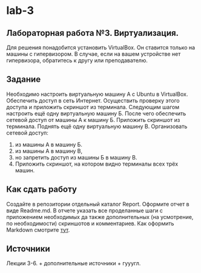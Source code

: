 # lab-3

## Лабораторная работа №3. Виртуализация.

Для решения понадобится установить VirtualBox. Он ставится только на машины с гипервизором. В случае, если на вашем устройстве нет гипервизора, обратитесь к 
другу или преподавателю.

## Задание

Необходимо настроить виртуальную машину А с Ubuntu в VirtualBox.
Обеспечить доступ в сеть Интернет. Осуществить проверку этого доступа и приложить скриншот из терминала.
Следующим шагом настроить ещё одну виртуальную машину Б.
После чего обеспечить сетевой доступ от машины А к машину Б. Приложить скриншот из терминала.
Поднять ещё одну виртуальную машину В. Организовать сетевой доступ:

1. из машины А в машину Б.
2. из машины А в машину В,
3. но запретить доступ из машины Б в машину В.
4. Приложить скриншот, на котором видно терминалы всех трёх машин.

## Как сдать работу

Создайте в репозитории отдельный каталог Report. Оформите отчет в виде Readme.md. В отчете указать все проделанные шаги с приложением необходимых да также дополнительных (на усмотрение, по необходимости) скриншотов и комментариев. 
Как оформить Markdown смотрите [тут](https://docs.github.com/en/get-started/writing-on-github/getting-started-with-writing-and-formatting-on-github/basic-writing-and-formatting-syntax).

## Источники

Лекции 3-6. + дополнительные источники + гууугл.

